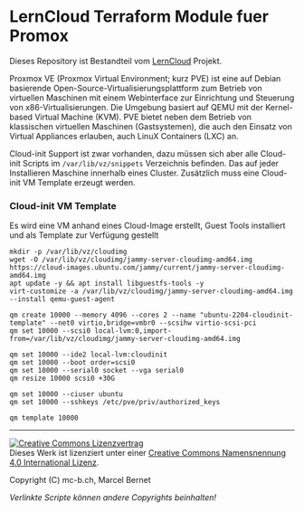 # LernCloud Terraform Module fuer Promox


Dieses Repository ist Bestandteil vom [LernCloud](https://github.com/mc-b/lerncloud) Projekt.

Proxmox VE (Proxmox Virtual Environment; kurz PVE) ist eine auf Debian basierende Open-Source-Virtualisierungsplattform zum Betrieb von virtuellen Maschinen mit einem Webinterface zur Einrichtung und Steuerung von x86-Virtualisierungen. Die Umgebung basiert auf QEMU mit der Kernel-based Virtual Machine (KVM). PVE bietet neben dem Betrieb von klassischen virtuellen Maschinen (Gastsystemen), die auch den Einsatz von Virtual Appliances erlauben, auch LinuX Containers (LXC) an.

Cloud-init Support ist zwar vorhanden, dazu müssen sich aber alle Cloud-init Scripts im  `/var/lib/vz/snippets` Verzeichnis befinden. Das auf jeder Installieren Maschine innerhalb eines Cluster. Zusätzlich muss eine Cloud-init VM Template erzeugt werden.

### Cloud-init VM Template

Es wird eine VM anhand eines Cloud-Image erstellt, Guest Tools installiert und als Template zur Verfügung gestellt

    mkdir -p /var/lib/vz/cloudimg 
    wget -O /var/lib/vz/cloudimg/jammy-server-cloudimg-amd64.img https://cloud-images.ubuntu.com/jammy/current/jammy-server-cloudimg-amd64.img
    apt update -y && apt install libguestfs-tools -y
    virt-customize -a /var/lib/vz/cloudimg/jammy-server-cloudimg-amd64.img --install qemu-guest-agent    

    qm create 10000 --memory 4096 --cores 2 --name "ubuntu-2204-cloudinit-template" --net0 virtio,bridge=vmbr0 --scsihw virtio-scsi-pci
    qm set 10000 --scsi0 local-lvm:0,import-from=/var/lib/vz/cloudimg/jammy-server-cloudimg-amd64.img
    
    qm set 10000 --ide2 local-lvm:cloudinit
    qm set 10000 --boot order=scsi0
    qm set 10000 --serial0 socket --vga serial0
    qm resize 10000 scsi0 +30G
    
    qm set 10000 --ciuser ubuntu
    qm set 10000 --sshkeys /etc/pve/priv/authorized_keys
    
    qm template 10000 

- - -

<a rel="license" href="http://creativecommons.org/licenses/by/4.0/"><img alt="Creative Commons Lizenzvertrag" style="border-width:0" src="https://i.creativecommons.org/l/by/4.0/88x31.png" /></a><br />Dieses Werk ist lizenziert unter einer <a rel="license" href="http://creativecommons.org/licenses/by/4.0/">Creative Commons Namensnennung 4.0 International Lizenz</a>.

Copyright (C) mc-b.ch, Marcel Bernet

*Verlinkte Scripte können andere Copyrights beinhalten!*